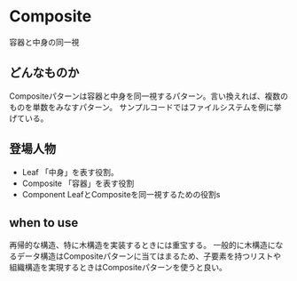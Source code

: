 #  Composite
容器と中身の同一視

## どんなものか
Compositeパターンは容器と中身を同一視するパターン。言い換えれば、複数のものを単数をみなすパターン。
サンプルコードではファイルシステムを例に挙げている。

## 登場人物
- Leaf
「中身」を表す役割。
- Composite
「容器」を表す役割
- Component
LeafとCompositeを同一視するための役割s

## when to use
再帰的な構造、特に木構造を実装するときには重宝する。
一般的に木構造になるデータ構造はCompositeパターンに当てはまるため、子要素を持つリストや組織構造を実現するときはCompositeパターンを使うと良い。
